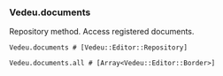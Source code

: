 ### Vedeu.documents
Repository method. Access registered documents.

    Vedeu.documents # [Vedeu::Editor::Repository]

    Vedeu.documents.all # [Array<Vedeu::Editor::Border>]
